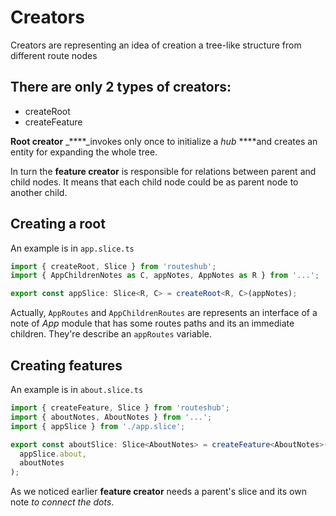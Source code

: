 # Creators

Creators are representing an idea of creation a tree-like structure from different route nodes

## **There are** only 2 types of creators:

* createRoot
* createFeature

**Root creator** _****_invokes only once to initialize a _hub_ ****and creates an entity for expanding the whole tree.

In turn the **feature creator** is responsible for relations between parent and child nodes. It means that each child node could be as parent node to another child.

## Creating a root

An example is in `app.slice.ts`

```typescript
import { createRoot, Slice } from 'routeshub';
import { AppChildrenNotes as C, appNotes, AppNotes as R } from '...';

export const appSlice: Slice<R, C> = createRoot<R, C>(appNotes);
```

Actually, `AppRoutes` and `AppChildrenRoutes` are represents an interface of a note of _App_ module that has some routes paths and its an immediate children. They're describe an `appRoutes` variable.

## Creating features

An example is in `about.slice.ts`

```typescript
import { createFeature, Slice } from 'routeshub';
import { aboutNotes, AboutNotes } from '...';
import { appSlice } from './app.slice';

export const aboutSlice: Slice<AboutNotes> = createFeature<AboutNotes>(
  appSlice.about,
  aboutNotes
);
```

As we noticed earlier **feature creator** needs a parent's slice and its own note _to connect the dots_.

